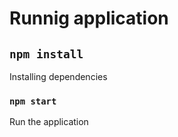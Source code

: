 # Runnig application


## `npm install` 

Installing dependencies

### `npm start`

Run the application
